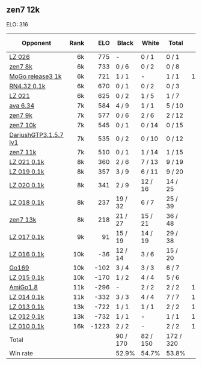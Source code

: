 ## zen7 12k ##

ELO: 316

Opponent | Rank | ELO | Black | White | Total | Win rate
---------|-----:|----:|-------|-------|-------|-------:
[LZ 026](LZ%20026.md) | 6k | 775 | - | 0 / 1 | 0 / 1 | 0.0%
[zen7 8k](zen7%208k.md) | 6k | 733 | 0 / 6 | 0 / 2 | 0 / 8 | 0.0%
[MoGo release3 1k](MoGo%20release3%201k.md) | 6k | 721 | 1 / 1 | - | 1 / 1 | 100.0%
[RN4.32 0.1k](RN4.32%200.1k.md) | 6k | 670 | 0 / 1 | 0 / 2 | 0 / 3 | 0.0%
[LZ 021](LZ%20021.md) | 6k | 625 | 0 / 2 | 1 / 5 | 1 / 7 | 14.3%
[aya 6.34](aya%206.34.md) | 7k | 584 | 4 / 9 | 1 / 1 | 5 / 10 | 50.0%
[zen7 9k](zen7%209k.md) | 7k | 577 | 0 / 6 | 2 / 6 | 2 / 12 | 16.7%
[zen7 10k](zen7%2010k.md) | 7k | 545 | 0 / 1 | 0 / 14 | 0 / 15 | 0.0%
[DariushGTP3.1.5.7 lv1](DariushGTP3.1.5.7%20lv1.md) | 7k | 535 | 0 / 2 | 0 / 10 | 0 / 12 | 0.0%
[zen7 11k](zen7%2011k.md) | 7k | 510 | 0 / 1 | 1 / 14 | 1 / 15 | 6.7%
[LZ 021 0.1k](LZ%20021%200.1k.md) | 8k | 360 | 2 / 6 | 7 / 13 | 9 / 19 | 47.4%
[LZ 019 0.1k](LZ%20019%200.1k.md) | 8k | 357 | 3 / 9 | 6 / 11 | 9 / 20 | 45.0%
[LZ 020 0.1k](LZ%20020%200.1k.md) | 8k | 341 | 2 / 9 | 12 / 16 | 14 / 25 | 56.0%
[LZ 018 0.1k](LZ%20018%200.1k.md) | 8k | 237 | 19 / 32 | 6 / 7 | 25 / 39 | 64.1%
[zen7 13k](zen7%2013k.md) | 8k | 218 | 21 / 27 | 15 / 21 | 36 / 48 | 75.0%
[LZ 017 0.1k](LZ%20017%200.1k.md) | 9k | 91 | 15 / 19 | 14 / 19 | 29 / 38 | 76.3%
[LZ 016 0.1k](LZ%20016%200.1k.md) | 10k | -36 | 12 / 14 | 3 / 6 | 15 / 20 | 75.0%
[Go169](Go169.md) | 10k | -102 | 3 / 4 | 3 / 3 | 6 / 7 | 85.7%
[LZ 015 0.1k](LZ%20015%200.1k.md) | 10k | -170 | 1 / 2 | 4 / 4 | 5 / 6 | 83.3%
[AmiGo1.8](AmiGo1.8.md) | 11k | -296 | - | 2 / 2 | 2 / 2 | 100.0%
[LZ 014 0.1k](LZ%20014%200.1k.md) | 11k | -332 | 3 / 3 | 4 / 4 | 7 / 7 | 100.0%
[LZ 013 0.1k](LZ%20013%200.1k.md) | 13k | -722 | 1 / 1 | 1 / 1 | 2 / 2 | 100.0%
[LZ 012 0.1k](LZ%20012%200.1k.md) | 13k | -732 | 1 / 1 | - | 1 / 1 | 100.0%
[LZ 010 0.1k](LZ%20010%200.1k.md) | 16k | -1223 | 2 / 2 | - | 2 / 2 | 100.0%
Total | | | 90 / 170 | 82 / 150 | 172 / 320 | 
Win rate| | | 52.9% | 54.7% | 53.8% | 
